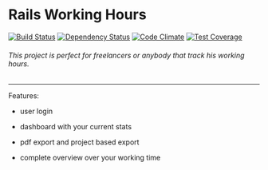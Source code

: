 # Rails Working Hours
[![Build Status](https://travis-ci.org/toxic2302/railsHoursAccounting.svg?branch=master)](https://travis-ci.org/toxic2302/railsHoursAccounting)
[![Dependency Status](https://gemnasium.com/badges/github.com/toxic2302/railsHoursAccounting.svg)](https://gemnasium.com/github.com/toxic2302/railsHoursAccounting)
[![Code Climate](https://codeclimate.com/github/toxic2302/railsHoursAccounting/badges/gpa.svg)](https://codeclimate.com/github/toxic2302/railsHoursAccounting)
[![Test Coverage](https://codeclimate.com/github/toxic2302/railsHoursAccounting/badges/coverage.svg)](https://codeclimate.com/github/toxic2302/railsHoursAccounting/coverage)
###### This project is perfect for freelancers or anybody that track his working hours.

---

Features:

* user login

* dashboard with your current stats

* pdf export and project based export

* complete overview over your working time 
